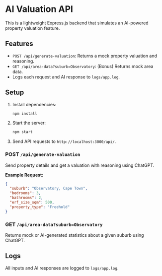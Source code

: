 # AI Valuation API
This is a lightweight Express.js backend that simulates an AI-powered property valuation feature.

## Features
- `POST /api/generate-valuation`: Returns a mock property valuation and reasoning.
- `GET /api/area-data?suburb=Observatory`: (Bonus) Returns mock area data.
- Logs each request and AI response to `logs/app.log`.

## Setup
1. Install dependencies:
   ```bash
   npm install
   ```
2. Start the server:
   ```bash
   npm start
   ```
3. Send API requests to `http://localhost:3000/api/`.

### POST `/api/generate-valuation`
Send property details and get a valuation with reasoning using ChatGPT.

**Example Request:**
```json
{
  "suburb": "Observatory, Cape Town",
  "bedrooms": 3,
  "bathrooms": 2,
  "erf_size_sqm": 500,
  "property_type": "Freehold"
}
```
### GET `/api/area-data?suburb=Observatory`
Returns mock or AI-generated statistics about a given suburb using ChatGPT.

## Logs
All inputs and AI responses are logged to `logs/app.log`.
